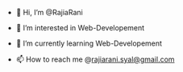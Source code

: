 - 👋 Hi, I’m @RajiaRani
- 👀 I’m interested in Web-Developement
- 🌱 I’m currently learning Web-Developement

- 📫 How to reach me @rajiarani.syal@gmail.com

<!---
RajiaRani/RajiaRani is a ✨ special ✨ repository because its `README.md` (this file) appears on your GitHub profile.
You can click the Preview link to take a look at your changes.
--->
